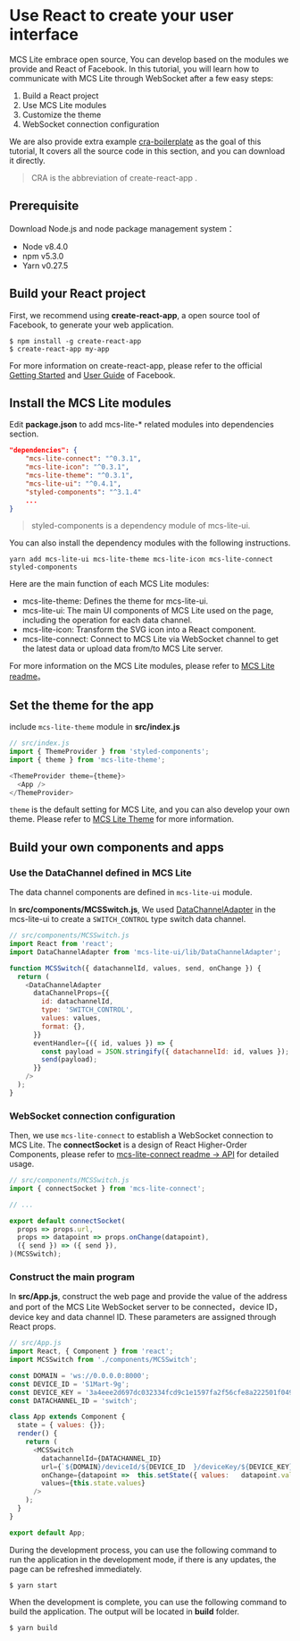 # Use React to create your user interface

MCS Lite embrace open source, You can develop based on the modules we provide and React of Facebook. In this tutorial, you will learn how to communicate with MCS Lite through WebSocket after a few easy steps:

1.   Build a React project
2.   Use MCS Lite modules
3.   Customize the theme
4.   WebSocket connection configuration

We are also provide extra example [cra-boilerplate](https://github.com/MCS-Lite/cra-boilerplate) as the goal of this tutorial, It covers all the source code in this section, and you can download it directly.

> CRA is the abbreviation of create-react-app .

## Prerequisite
Download Node.js and node package management system：

*   Node v8.4.0
*   npm v5.3.0
*   Yarn v0.27.5

## Build your React project
First, we recommend using **create-react-app**, a open source tool of Facebook, to generate your web application.

```
$ npm install -g create-react-app
$ create-react-app my-app
```

For more information on create-react-app, please refer to the official [Getting Started](https://github.com/facebookincubator/create-react-app#getting-started) and [User Guide](https://github.com/facebookincubator/create-react-app/blob/master/packages/react-scripts/template/README.md) of Facebook.

## Install the MCS Lite modules
Edit **package.json** to add mcs-lite-* related modules into dependencies section.

```json
"dependencies": {
    "mcs-lite-connect": "^0.3.1",
    "mcs-lite-icon": "^0.3.1",
    "mcs-lite-theme": "^0.3.1",
    "mcs-lite-ui": "^0.4.1",
    "styled-components": "^3.1.4"
    ...
}
```

> styled-components is a dependency module of mcs-lite-ui.

You can also install the dependency modules with the following instructions.

```
yarn add mcs-lite-ui mcs-lite-theme mcs-lite-icon mcs-lite-connect styled-components
```

Here are the main function of each MCS Lite modules:

* mcs-lite-theme: Defines the theme for mcs-lite-ui.
* mcs-lite-ui: The main UI components of MCS Lite used on the page, including the operation for each data channel.
* mcs-lite-icon: Transform the SVG icon into a React component.
* mcs-lite-connect: Connect to MCS Lite via WebSocket channel to get the latest data or upload data from/to MCS Lite server.

For more information on the MCS Lite modules, please refer to [MCS Lite readme](https://github.com/MCS-Lite/mcs-lite/blob/master/README.md)。

## Set the theme for the app

include `mcs-lite-theme` module in **src/index.js**

```js
// src/index.js
import { ThemeProvider } from 'styled-components';
import { theme } from 'mcs-lite-theme';

<ThemeProvider theme={theme}>
  <App />
</ThemeProvider>
```

`theme` is the default setting for MCS Lite, and you can also develop your own theme. Please refer to [MCS Lite Theme](http://mcs-lite-ui.netlify.com/?selectedKind=API%20%5Bmcs-lite-theme%5D&selectedStory=%5BJSON%5D%20theme&full=0&down=0&left=1&panelRight=0&downPanel=storybook%2Factions%2Factions-panel) for more information.


## Build your own components and apps

### Use the DataChannel defined in MCS Lite

The data channel components are defined in `mcs-lite-ui` module. 

In **src/components/MCSSwitch.js**, We used [DataChannelAdapter](http://mcs-lite-ui.netlify.com/?selectedKind=DataChannelAdapter&selectedStory=API&full=0&down=0&left=1&panelRight=0&downPanel=storybook%2Factions%2Factions-panel) in the mcs-lite-ui to create a `SWITCH_CONTROL` type switch data channel.

```js
// src/components/MCSSwitch.js
import React from 'react';
import DataChannelAdapter from 'mcs-lite-ui/lib/DataChannelAdapter';

function MCSSwitch({ datachannelId, values, send, onChange }) {
  return (
    <DataChannelAdapter
      dataChannelProps={{
        id: datachannelId,
        type: 'SWITCH_CONTROL',
        values: values,
        format: {},
      }}
      eventHandler={({ id, values }) => {
        const payload = JSON.stringify({ datachannelId: id, values });
        send(payload);
      }}
    />
  );
}
```

### WebSocket connection configuration

Then, we use `mcs-lite-connect` to establish a WebSocket connection to MCS Lite. The **connectSocket** is a design of React Higher-Order Components, please refer to [mcs-lite-connect readme -> API](https://github.com/MCS-Lite/mcs-lite/tree/master/packages/mcs-lite-connect) for detailed usage.

```js
// src/components/MCSSwitch.js
import { connectSocket } from 'mcs-lite-connect';

// ...

export default connectSocket(
  props => props.url,
  props => datapoint => props.onChange(datapoint),
  ({ send }) => ({ send }),
)(MCSSwitch);
```

### Construct the main program

In **src/App.js**, construct the web page and provide the value of the address and port of the MCS Lite WebSocket server to be connected，device ID，device key and data channel ID. These parameters are assigned through React props.

```js
// src/App.js
import React, { Component } from 'react';
import MCSSwitch from './components/MCSSwitch';

const DOMAIN = 'ws://0.0.0.0:8000';
const DEVICE_ID = 'S1Mart-9g';
const DEVICE_KEY = '3a4eee2d697dc032334fcd9c1e1597fa2f56cfe8a222501f049dcb26a4e52f80';
const DATACHANNEL_ID = 'switch';

class App extends Component {
  state = { values: {}};
  render() {
    return (
      <MCSSwitch
        datachannelId={DATACHANNEL_ID}
        url={`${DOMAIN}/deviceId/${DEVICE_ID  }/deviceKey/${DEVICE_KEY}`}
        onChange={datapoint =>  this.setState({ values:   datapoint.values })}
        values={this.state.values}
      />
    );
  }
}

export default App;
```

During the development process, you can use the following command to run the application in the development mode, if there is any updates, the page can be refreshed immediately.

```
$ yarn start
```

When the development is complete, you can use the following command to build the application. The output will be located in **build** folder.

```
$ yarn build
```
